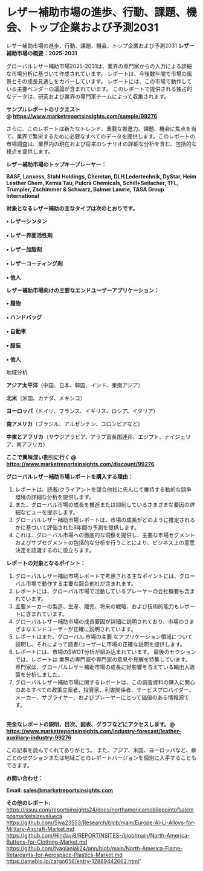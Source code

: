 # レザー補助市場の進歩、行動、課題、機会、トップ企業および予測2031
 レザー補助市場の進歩、行動、課題、機会、トップ企業および予測2031
<strong><b>レザー補助市場の概要：2025-2031</b></strong>

グローバルレザー補助市場2025-2031は、業界の専門家からの入力による詳細な市場分析に基づいて作成されています。 レポートは、今後数年間で市場の風景とその成長見通しをカバーしています。 レポートには、この市場で動作している主要ベンダーの議論が含まれています。 このレポートで提供される独占的なデータは、研究および業界の専門家チームによって収集されます。

<strong>サンプルレポートのリクエスト @ <a href=https://www.marketreportsinsights.com/sample/99276>https://www.marketreportsinsights.com/sample/99276</a></strong>

さらに、このレポートは新たなトレンド、重要な推進力、課題、機会に焦点を当て、業界で繁栄するために必要なすべてのデータを提供します。このレポートの市場調査は、業界内の現在および将来のシナリオの詳細な分析を含む、包括的な視点を提供します。

<strong>レザー補助市場のトップキープレーヤー：</strong>

<strong>BASF, Lanxess, Stahl Holdings, Chemtan, DLH Ledertechnik, DyStar, Heim Leather Chem, Kemia Tau, Pulcra Chemicals, Schill+Seilacher, TFL, Trumpler, Zschimmer & Schwarz, Balmer Lawrie, TASA Group International</strong>

<strong><b>対象となるレザー補助の主なタイプは次のとおりです。</b></strong>

<strong>• レザーシンタン<br><br>• レザー界面活性剤<br><br>• レザー加脂剤<br><br>• レザーコーティング剤<br><br>• 他人</strong>

<strong><b>レザー補助市場向けの主要なエンドユーザーアプリケーション：</b></strong>

<strong>• 履物<br><br>• ハンドバッグ<br><br>• 自動車<br><br>• 服装<br><br>• 他人</strong>

 地域分析

<strong><b>アジア太平洋</b></strong>（中国、日本、韓国、インド、東南アジア）

<strong><b>北米</b></strong>（米国、カナダ、メキシコ）

<strong><b>ヨーロッパ</b></strong>（ドイツ、フランス、イギリス、ロシア、イタリア）

<strong><b>南アメリカ</b></strong>（ブラジル、アルゼンチン、コロンビアなど）

<strong><b>中東とアフリカ</b></strong>（サウジアラビア、アラブ首長国連邦、エジプト、ナイジェリア、南アフリカ）

<strong>ここで興味深い割引に行く @ <a href=https://www.marketreportsinsights.com/discount/99276>https://www.marketreportsinsights.com/discount/99276</a></strong>

<strong><b>グローバルレザー補助市場レポートを購入する理由：</b></strong>
<ol>
  <li>レポートは、読者/クライアントを競合他社に先んじて維持する動的な競争環境の詳細な分析を提供します。</li>
  <li>また、グローバル市場の成長を推進または抑制しているさまざまな要因の詳細なビューを提示します。</li>
  <li>グローバルレザー補助市場レポートは、市場の成長がどのように推定されるかに基づいて評価された8年間の予測を提供します。</li>
  <li>これは、グローバル市場への徹底的な洞察を提供し、主要な市場セグメントおよびサブセグメントの包括的な分析を行うことにより、ビジネス上の意思決定を認識するのに役立ちます。</li>
</ol>
<strong><b>レポートの対象となるポイント：</b></strong>
<ol>
  <li>グローバルレザー補助市場レポートで考慮される主なポイントには、グローバル市場で動作する主要な競合他社が含まれます。</li>
  <li>レポートには、グローバル市場で活動しているプレーヤーの会社概要も含まれています。</li>
  <li>主要メーカーの製造、生産、販売、将来の戦略、および技術的能力もレポートに含まれています。</li>
  <li>グローバルレザー補助市場の成長要因が詳細に説明されており、市場のさまざまなエンドユーザーが正確に説明されています。</li>
  <li>レポートはまた、グローバル 市場の主要 なアプリケーション領域について説明し、それによって読者/ユーザーに市場の正確な説明を提供します。</li>
  <li>レポートには、市場のSWOT分析が組み込まれています。 最後のセクションでは、レポートは 業界の専門家や専門家の意見や見解を特集しています。 専門家は、グローバルレザー補助市場の成長に好影響を与えている輸出入政策を分析しました。</li>
  <li>グローバルレザー補助市場に関するレポートは、この調査資料の購入に関心のあるすべての政策立案者、投資家、利害関係者、サービスプロバイダー、メーカー、サプライヤー、およびプレーヤーにとって価値のある情報源です。</li>
</ol><br>
<strong>完全なレポートの説明、目次、図表、グラフなどにアクセスします。@ <a href=https://www.marketreportsinsights.com/industry-forecast/leather-auxiliary-industry-99276>https://www.marketreportsinsights.com/industry-forecast/leather-auxiliary-industry-99276</a></strong>

この記事を読んでくれてありがとう。 また、アジア、米国、ヨーロッパなど、章ごとのセクションまたは地域ごとのレポートバージョンを個別に入手することもできます。

<strong><b>お問い合わせ：</b></strong>

<strong>Email: </strong><a href=mailto:sales@marketreportsinsights.com><strong>sales@marketreportsinsights.com</strong></a>

<strong>その他のレポート:</strong>
<br>
<a href=https://issuu.com/reportsinsights24/docs/northamericamobilepointofsalemposmarketsizevalueca>https://issuu.com/reportsinsights24/docs/northamericamobilepointofsalemposmarketsizevalueca</a>
<br>
<a href=https://github.com/Siya23553/Research/blob/main/Europe-Al-Li-Alloys-for-Military-Aircraft-Market.md>https://github.com/Siya23553/Research/blob/main/Europe-Al-Li-Alloys-for-Military-Aircraft-Market.md</a>
<br>
<a href=https://github.com/Hindavi8/REPORTINSITES-/blob/main/North-America-Buttons-for-Clothing-Market.md>https://github.com/Hindavi8/REPORTINSITES-/blob/main/North-America-Buttons-for-Clothing-Market.md</a>
<br>
<a href=https://github.com/tyagianjali24/ann/blob/main/North-America-Flame-Retardants-for-Aerospace-Plastics-Market.md>https://github.com/tyagianjali24/ann/blob/main/North-America-Flame-Retardants-for-Aerospace-Plastics-Market.md</a>
<br>
<a href=https://ameblo.jp/cargo656/entry-12889442662.html>https://ameblo.jp/cargo656/entry-12889442662.html</a>"
